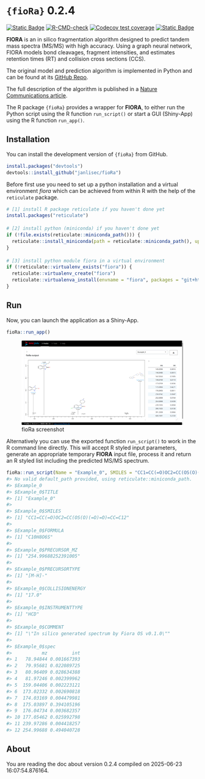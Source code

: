
<!-- README.md is generated from README.Rmd. Please edit that file -->

# `{fioRa}` 0.2.4

<!-- badges: start -->

[![Static
Badge](https://img.shields.io/badge/LiveApp-blue)](https://apps.bam.de/shn01/fioRa/)
[![R-CMD-check](https://github.com/janlisec/fioRa/actions/workflows/R-CMD-check.yaml/badge.svg)](https://github.com/janlisec/fioRa/actions/workflows/R-CMD-check.yaml)
[![Codecov test
coverage](https://codecov.io/gh/janlisec/fioRa/graph/badge.svg)](https://app.codecov.io/gh/janlisec/fioRa)
[![Static
Badge](https://img.shields.io/badge/doi-10.1038/s41467--025--57422--4-yellow.svg)](https://doi.org/10.1038/s41467-025-57422-4)
<!-- badges: end -->

**FIORA** is an in silico fragmentation algorithm designed to predict
tandem mass spectra (MS/MS) with high accuracy. Using a graph neural
network, FIORA models bond cleavages, fragment intensities, and
estimates retention times (RT) and collision cross sections (CCS).

The original model and prediction algorithm is implemented in Python and
can be found at its [GitHub Repo](https://github.com/BAMeScience/fiora).

The full description of the algorithm is published in a [Nature
Communications article](https://doi.org/10.1038/s41467-025-57422-4).

The R package `{fioRa}` provides a wrapper for **FIORA**, to either run
the Python script using the R function `run_script()` or start a GUI
(Shiny-App) using the R function `run_app()`.

## Installation

You can install the development version of `{fioRa}` from GitHub.

``` r
install.packages("devtools")
devtools::install_github("janlisec/fioRa")
```

Before first use you need to set up a python installation and a virtual
environment *fiora* which can be achieved from within R with the help of
the `reticulate` package.

``` r
# [1] install R package reticulate if you haven't done yet
install.packages("reticulate")

# [2] install python (miniconda) if you haven't done yet
if (!file.exists(reticulate::miniconda_path())) {
  reticulate::install_miniconda(path = reticulate::miniconda_path(), update = FALSE, force = FALSE)
}

# [3] install python module fiora in a virtual environment
if (!reticulate::virtualenv_exists("fiora")) {
  reticulate::virtualenv_create("fiora")
  reticulate::virtualenva_install(envname = "fiora", packages = "git+https://github.com/BAMeScience/fiora.git")
}
```

## Run

Now, you can launch the application as a Shiny-App.

``` r
fioRa::run_app()
```

<figure>
<img src="dev/fioRa_screenshot.png?raw=true" title="fioRa screenshot"
alt="fioRa screenshot" />
<figcaption aria-hidden="true">fioRa screenshot</figcaption>
</figure>

Alternatively you can use the exported function `run_script()` to work
in the R command line directly. This will accept R styled input
parameters, generate an appropriate temporary **FIORA** input file,
process it and return an R styled list including the predicted MS/MS
spectrum.

``` r
fioRa::run_script(Name = "Example_0", SMILES = "CC1=CC(=O)OC2=CC(OS(O)(=O)=O)=CC=C12")
#> No valid default_path provided, using reticulate::miniconda_path.
#> $Example_0
#> $Example_0$TITLE
#> [1] "Example_0"
#> 
#> $Example_0$SMILES
#> [1] "CC1=CC(=O)OC2=CC(OS(O)(=O)=O)=CC=C12"
#> 
#> $Example_0$FORMULA
#> [1] "C10H8O6S"
#> 
#> $Example_0$PRECURSOR_MZ
#> [1] "254.99688252391005"
#> 
#> $Example_0$PRECURSORTYPE
#> [1] "[M-H]-"
#> 
#> $Example_0$COLLISIONENERGY
#> [1] "17.0"
#> 
#> $Example_0$INSTRUMENTTYPE
#> [1] "HCD"
#> 
#> $Example_0$COMMENT
#> [1] "\"In silico generated spectrum by Fiora OS v0.1.0\""
#> 
#> $Example_0$spec
#>           mz         int
#> 1   78.94844 0.001667393
#> 2   79.95681 0.022089725
#> 3   80.96409 0.028634388
#> 4   81.97246 0.002399962
#> 5  159.04406 0.002223121
#> 6  173.02332 0.002690818
#> 7  174.03169 0.004479981
#> 8  175.03897 0.394105196
#> 9  176.04734 0.003682357
#> 10 177.05462 0.025992798
#> 11 239.97286 0.004418257
#> 12 254.99688 0.494040728
```

## About

You are reading the doc about version 0.2.4 compiled on 2025-06-23
16:07:54.876164.
